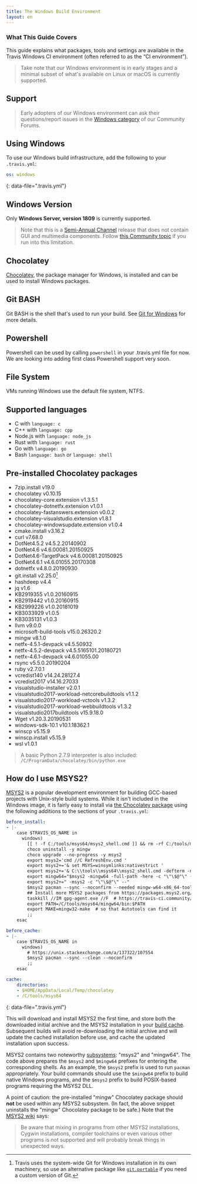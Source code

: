 ```yaml
---
title: The Windows Build Environment
layout: en
---
```


### What This Guide Covers

This guide explains what packages, tools and settings are available in the Travis Windows CI environment (often referred to as the “CI environment”).

> Take note that our Windows environment is in early stages and a minimal subset of what's available on Linux or macOS is currently supported.

## Support

> Early adopters of our Windows environment can ask their questions/report issues in the [Windows category](https://travis-ci.community/c/windows) of our Community Forums.

## Using Windows

To use our Windows build infrastructure, add the following to your `.travis.yml`:

```yaml
os: windows
```
{: data-file=".travis.yml"}

## Windows Version

Only **Windows Server, version 1809** is currently supported.

> Note that this is a [Semi-Annual Channel](https://en.wikipedia.org/wiki/Windows_Server#Semi-Annual_Channel_(SAC)) release that does not contain GUI and multimedia components. Follow [this Community topic](https://travis-ci.community/t/1557) if you run into this limitation.

## Chocolatey

[Chocolatey](https://chocolatey.org/), the package manager for Windows, is installed and can be used to install Windows packages.

## Git BASH

Git BASH is the shell that's used to run your build. See [Git for Windows](https://gitforwindows.org/) for more details.

## Powershell

Powershell can be used by calling `powershell` in your .travis.yml file for now. We are looking into adding first class Powershell support very soon.

## File System

VMs running Windows use the default file system, NTFS.

## Supported languages
- C with `language: c`
- C++ with `language: cpp`
- Node.js with `language: node_js`
- Rust with `language: rust`
- Go with `language: go`
- Bash `language: bash` or `language: shell`

## Pre-installed Chocolatey packages

- 7zip.install v19.0
- chocolatey v0.10.15 
- chocolatey-core.extension v1.3.5.1
- chocolatey-dotnetfx.extension v1.0.1
- chocolatey-fastanswers.extension v0.0.2
- chocolatey-visualstudio.extension v1.8.1
- chocolatey-windowsupdate.extension v1.0.4
- cmake.install v3.16.2
- curl v7.68.0
- DotNet4.5.2 v4.5.2.20140902
- DotNet4.6 v4.6.00081.20150925
- DotNet4.6-TargetPack v4.6.00081.20150925
- DotNet4.6.1 v4.6.01055.20170308
- dotnetfx v4.8.0.20190930
- git.install v2.25.0[^git]
- hashdeep v4.4
- jq v1.6
- KB2919355 v1.0.20160915
- KB2919442 v1.0.20160915
- KB2999226 v1.0.20181019
- KB3033929 v1.0.5
- KB3035131 v1.0.3
- llvm v9.0.0
- microsoft-build-tools v15.0.26320.2
- mingw v8.1.0
- netfx-4.5.1-devpack v4.5.50932
- netfx-4.5.2-devpack v4.5.5165101.20180721
- netfx-4.6.1-devpack v4.6.01055.00
- rsync v5.5.0.20190204
- ruby v2.7.0.1
- vcredist140 v14.24.28127.4
- vcredist2017 v14.16.27033
- visualstudio-installer v2.0.1
- visualstudio2017-workload-netcorebuildtools v1.1.2
- visualstudio2017-workload-vctools v1.3.2
- visualstudio2017-workload-webbuildtools v1.3.2
- visualstudio2017buildtools v15.9.18.0
- Wget v1.20.3.20190531
- windows-sdk-10.1 v10.1.18362.1
- winscp v5.15.9
- winscp.install v5.15.9
- wsl v1.0.1

> A basic Python 2.7.9 interpreter is also included: `/C/ProgramData/chocolatey/bin/python.exe`

[^git]: Travis uses the system-wide Git for Windows installation in its own machinery, so use an alternative package like [`git.portable`](https://chocolatey.org/packages/git.portable) if you need a custom version of Git.

## How do I use MSYS2?

[MSYS2](https://www.msys2.org/) is a popular development environment for building GCC-based projects with Unix-style build systems. While it isn't included in the Windows image, it is fairly easy to install via [the Chocolatey package](https://chocolatey.org/packages/msys2) using the following additions to the sections of your `.travis.yml`:

```yaml
before_install:
- |-
    case $TRAVIS_OS_NAME in
      windows)
        [[ ! -f C:/tools/msys64/msys2_shell.cmd ]] && rm -rf C:/tools/msys64
        choco uninstall -y mingw
        choco upgrade --no-progress -y msys2
        export msys2='cmd //C RefreshEnv.cmd '
        export msys2+='& set MSYS=winsymlinks:nativestrict '
        export msys2+='& C:\\tools\\msys64\\msys2_shell.cmd -defterm -no-start'
        export mingw64="$msys2 -mingw64 -full-path -here -c "\"\$@"\" --"
        export msys2+=" -msys2 -c "\"\$@"\" --"
        $msys2 pacman --sync --noconfirm --needed mingw-w64-x86_64-toolchain
        ## Install more MSYS2 packages from https://packages.msys2.org/base here
        taskkill //IM gpg-agent.exe //F  # https://travis-ci.community/t/4967
        export PATH=/C/tools/msys64/mingw64/bin:$PATH
        export MAKE=mingw32-make  # so that Autotools can find it
        ;;
    esac

before_cache:
- |-
    case $TRAVIS_OS_NAME in
      windows)
        # https://unix.stackexchange.com/a/137322/107554
        $msys2 pacman --sync --clean --noconfirm
        ;;
    esac

cache:
    directories:
    - $HOME/AppData/Local/Temp/chocolatey
    - /C/tools/msys64
```
{: data-file=".travis.yml"}

This will download and install MSYS2 the first time, and store both the downloaded initial archive and the MSYS2 installation in your [build cache](/user/caching/#arbitrary-directories). Subsequent builds will avoid re-downloading the initial archive and will update the cached installation before use, and cache the updated installation upon success.

MSYS2 contains two noteworthy [subsystems](https://github.com/msys2/msys2/wiki/MSYS2-introduction#subsystems): "msys2" and "mingw64". The code above prepares the `$msys2` and `$mingw64` prefixes for entering the corresponding shells. As an example, the `$msys2` prefix is used to run `pacman` appropriately. Your build commands should use the `$mingw64` prefix to build native Windows programs, and the `$msys2` prefix to build POSIX-based programs requiring the MSYS2 DLL.

A point of caution: the pre-installed "mingw" Chocolatey package should **not** be used within any MSYS2 subsystem. (In fact, the above snippet uninstalls the "mingw" Chocolatey package to be safe.) Note that the [MSYS2 wiki](https://github.com/msys2/msys2/wiki/MSYS2-introduction#path) says:

> Be aware that mixing in programs from other MSYS2 installations, Cygwin installations, compiler toolchains or even various other programs is not supported and will probably break things in unexpected ways.
